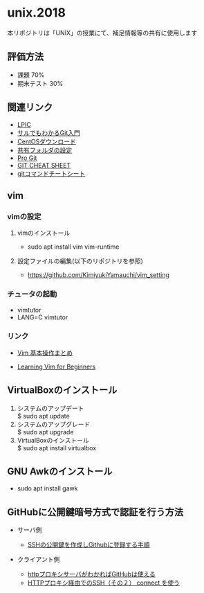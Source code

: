 # unix.2018
本リポジトリは「UNIX」の授業にて、補足情報等の共有に使用します

## 評価方法

- 課題 70%
- 期末テスト 30%

## 関連リンク

- <a href="http://www.lpi.or.jp/" target="_blank">LPIC</a>
- <a href="http://www.backlog.jp/git-guide/" target="_blank">サルでもわかるGit入門</a>
- <a href="http://isoredirect.centos.org/centos/7/isos/x86_64/CentOS-7-x86_64-DVD-1511.iso" target="_blank">CentOSダウンロード</a>
- <a href="https://qiita.com/sudachi808/items/edc304b3ee6c1436b0fd" target="_blank">共有フォルダの設定</a>
- <a href="https://git-scm.com/book/en/v2" target="_blank">Pro Git</a>
- <a href="https://www.git-tower.com/blog/git-cheat-sheet/" target="_blank">GIT CHEAT SHEET</a>
- <a href="http://qiita.com/sutetotanuki/items/1700343852e863ba63a0" target="_blank">gitコマンドチートシート</a>

## vim

### vimの設定

1. vimのインストール

	- sudo apt install vim vim-runtime

1. 設定ファイルの編集(以下のリポジトリを参照)

	- https://github.com/KimiyukiYamauchi/vim_setting

### チュータの起動

- vimtutor
- LANG=C vimtutor


### リンク

- <a href="http://archiva.jp/web/tool/vim_basic.html" target="_blank">Vim 基本操作まとめ</a>

- <a href="http://www.labnol.org/internet/learning-vim-for-beginners/28820/" target="_blank">Learning Vim for Beginners</a>

## VirtualBoxのインストール

1. システムのアップデート  
$ sudo apt update
1. システムのアップグレード  
$ sudo apt upgrade
1. VirtualBoxのインストール  
$ sudo apt install virtualbox

## GNU Awkのインストール

- sudo apt install gawk

## GitHubに公開鍵暗号方式で認証を行う方法

- サーバ側
	- <a href="http://monsat.hatenablog.com/entry/generating-ssh-keys-for-github" target="_blank">SSHの公開鍵を作成しGithubに登録する手順</a>


- クライアント側

	- <a href="http://qiita.com/n_slender/items/30db800aad7eb193c07e" target="_blank">httpプロキシサーバがわかればGitHubは使える</a>
	- <a href="http://takuya-1st.hatenablog.jp/entry/20110813/1313223707" target="_blank">HTTPプロキシ経由でのSSH（その２） connect を使う</a>
